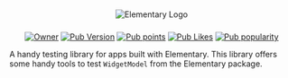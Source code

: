 ###
<p align="center">
    <img src="https://i.ibb.co/jgkB4ZN/Elementary-Logo.png" alt="Elementary Logo">
</p>

###

<p align="center">
    <a href="https://github.com/MbIXjkee"><img src="https://img.shields.io/badge/Owner-mbixjkee-red.svg" alt="Owner"></a>
    <a href="https://pub.dev/packages/elementary_test"><img src="https://img.shields.io/pub/v/elementary_test?logo=dart&logoColor=white" alt="Pub Version"></a>
    <a href="https://pub.dev/packages/elementary_test"><img src="https://badgen.net/pub/points/elementary_test" alt="Pub points"></a>
    <a href="https://pub.dev/packages/elementary_test"><img src="https://badgen.net/pub/likes/elementary_test" alt="Pub Likes"></a>
    <a href="https://pub.dev/packages/elementary_test"><img src="https://badgen.net/pub/popularity/elementary_test" alt="Pub popularity"></a>
</p>


A handy testing library for apps built with Elementary. This library offers some handy tools to test `WidgetModel` from the Elementary package.
